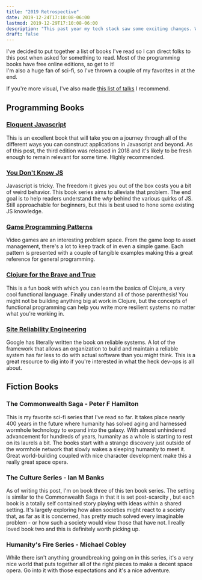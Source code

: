 ```yaml
---
title: "2019 Retrospective"
date: 2019-12-24T17:10:08-06:00
lastmod: 2019-12-29T17:10:08-06:00
description: "This past year my tech stack saw some exciting changes. We fully embraced React Hooks, Typescript and GraphQL."
draft: false
---
```


I've decided to put together a list of books I've read so I can direct folks to this post when asked for something to read. Most of the programming books have free online editions, so get to it!\
I'm also a huge fan of sci-fi, so I've thrown a couple of my favorites in at the end.

If you're more visual, I've also made [this list of talks](/posts/talks-i-love) I recommend.

## Programming Books

### [Eloquent Javascript](https://eloquentjavascript.net/)

This is an excellent book that will take you on a journey through all of the different ways you can construct applications in Javascript and beyond. As of this post, the third edition was released in 2018 and it's likely to be fresh enough to remain relevant for some time. Highly recommended.

### [You Don't Know JS](https://github.com/getify/You-Dont-Know-JS)

Javascript is tricky. The freedom it gives you out of the box costs you a bit of weird behavior. This book series aims to alleviate that problem. The end goal is to help readers understand the _why_ behind the various quirks of JS. Still approachable for beginners, but this is best used to hone some existing JS knowledge.

### [Game Programming Patterns](https://gameprogrammingpatterns.com/)

Video games are an interesting problem space. From the game loop to asset management, there's a lot to keep track of in even a simple game. Each pattern is presented with a couple of tangible examples making this a great reference for general programming.

### [Clojure for the Brave and True](https://www.braveclojure.com/clojure-for-the-brave-and-true/)

This is a fun book with which you can learn the basics of Clojure, a very cool functional language. Finally understand all of those parenthesis! You might not be building anything big at work in Clojure, but the concepts of functional programming can help you write more resilient systems no matter what you're working in.

### [Site Reliability Engineering](https://landing.google.com/sre/books/)

Google has literally written the book on reliable systems. A lot of the framework that allows an organization to build and maintain a reliable system has far less to do with actual software than you might think. This is a great resource to dig into if you're interested in what the heck dev-ops is all about.

## Fiction Books

### The Commonwealth Saga - Peter F Hamilton

This is my favorite sci-fi series that I've read so far. It takes place nearly 400 years in the future where humanity has solved aging and harnessed wormhole technology to expand into the galaxy. With almost unhindered advancement for hundreds of years, humanity as a whole is starting to rest on its laurels a bit. The books start with a strange discovery just outside of the wormhole network that slowly wakes a sleeping humanity to meet it. Great world-building coupled with nice character development make this a really great space opera.

### The Culture Series - Ian M Banks

As of writing this post, I'm on book three of this ten book series. The setting is similar to the Commonwealth Saga in that it is set post-scarcity , but each book is a totally self contained story playing with ideas within a shared setting. It's largely exploring how alien societies might react to a society that, as far as it is concerned, has pretty much solved every imaginable problem - or how such a society would view those that have not. I really loved book two and this is definitely worth picking up.

### Humanity's Fire Series - Michael Cobley

While there isn't anything groundbreaking going on in this series, it's a very nice world that puts together all of the right pieces to make a decent space opera. Go into it with those expectations and it's a nice adventure.

 
 

